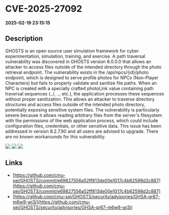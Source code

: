 # CVE-2025-27092

**2025-02-19 23:15:15**

## Description
GHOSTS is an open source user simulation framework for cyber experimentation, simulation, training, and exercise. A path traversal vulnerability was discovered in GHOSTS version 8.0.0.0 that allows an attacker to access files outside of the intended directory through the photo retrieval endpoint. The vulnerability exists in the /api/npcs/{id}/photo endpoint, which is designed to serve profile photos for NPCs (Non-Player Characters) but fails to properly validate and sanitize file paths. When an NPC is created with a specially crafted photoLink value containing path traversal sequences (../, ..\, etc.), the application processes these sequences without proper sanitization. This allows an attacker to traverse directory structures and access files outside of the intended photo directory, potentially exposing sensitive system files. The vulnerability is particularly severe because it allows reading arbitrary files from the server's filesystem with the permissions of the web application process, which could include configuration files, credentials, or other sensitive data. This issue has been addressed in version 8.2.7.90 and all users are advised to upgrade. There are no known workarounds for this vulnerability.

![](https://img.shields.io/static/v1?label=Score&message=8.7&color=red)
![](https://img.shields.io/static/v1?label=Severity&message=HIGH&color=red)
![](https://img.shields.io/static/v1?label=CWE&message=Traversal&color=green)

## Links
- [https://github.com/cmu-sei/GHOSTS/commit/e69827556a52ff813de00e1017c4b62598d2c887](https://github.com/cmu-sei/GHOSTS/commit/e69827556a52ff813de00e1017c4b62598d2c887)
- [https://github.com/cmu-sei/GHOSTS/security/advisories/GHSA-qr67-m6w9-wj3j](https://github.com/cmu-sei/GHOSTS/security/advisories/GHSA-qr67-m6w9-wj3j)
